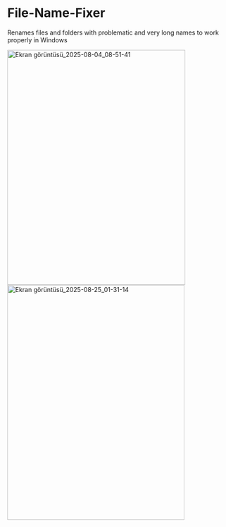 # File-Name-Fixer
Renames files and folders with problematic and very long names to work properly in Windows

<img width="404" height="533" alt="Ekran görüntüsü_2025-08-04_08-51-41" src="https://github.com/user-attachments/assets/a2e43b10-f04c-4d85-ae5a-ef03277b92e3" /><img width="402" height="533" alt="Ekran görüntüsü_2025-08-25_01-31-14" src="https://github.com/user-attachments/assets/045acb71-8880-4fd6-b90e-bb129a590df8" />

